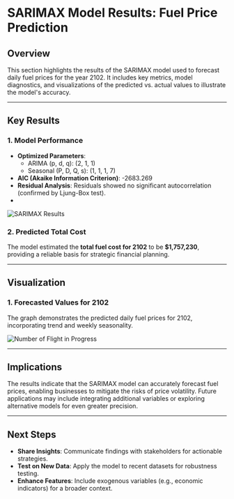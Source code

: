  # SARIMAX Model Results: Fuel Price Prediction  

## Overview  
This section highlights the results of the SARIMAX model used to forecast daily fuel prices for the year 2102. It includes key metrics, model diagnostics, and visualizations of the predicted vs. actual values to illustrate the model's accuracy.  

---

## Key Results  

### 1. **Model Performance**  
- **Optimized Parameters**:  
  - ARIMA (p, d, q): (2, 1, 1)  
  - Seasonal (P, D, Q, s): (1, 1, 1, 7)  
- **AIC (Akaike Information Criterion)**: -2683.269  
- **Residual Analysis**: Residuals showed no significant autocorrelation (confirmed by Ljung-Box test).
-  
![SARIMAX Results](https://github.com/user-attachments/assets/9f273bd5-c494-4a0b-82c7-044bad99553d)


### 2. **Predicted Total Cost**  
The model estimated the **total fuel cost for 2102** to be **$1,757,230**, providing a reliable basis for strategic financial planning.  

---

## Visualization  
 

### 1. **Forecasted Values for 2102**  
The graph demonstrates the predicted daily fuel prices for 2102, incorporating trend and weekly seasonality.  

![Number of Flight in Progress](https://github.com/user-attachments/assets/7fa2d644-500b-4d4f-ab75-235c8a891bb5)

---

## Implications  
The results indicate that the SARIMAX model can accurately forecast fuel prices, enabling businesses to mitigate the risks of price volatility. Future applications may include integrating additional variables or exploring alternative models for even greater precision.  

---

## Next Steps  
- **Share Insights**: Communicate findings with stakeholders for actionable strategies.  
- **Test on New Data**: Apply the model to recent datasets for robustness testing.  
- **Enhance Features**: Include exogenous variables (e.g., economic indicators) for a broader context.  
